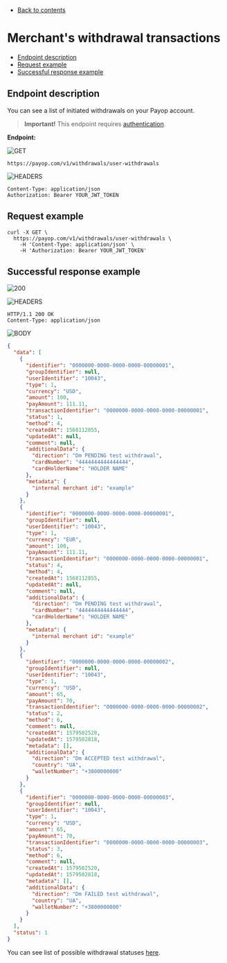 * [Back to contents](../Readme.md#contents)

# Merchant's withdrawal transactions

* [Endpoint description](#endpoint-description)
* [Request example](#request-example)
* [Successful response example](#successful-response-example)

## Endpoint description

You can see a list of initiated withdrawals on your Payop account.

> **Important!** This endpoint requires [authentication](../Authentication/bearerAuthentication.md).

**Endpoint:**

![GET](https://img.shields.io/badge/-GET-blue?style=for-the-badge)

```shell
https://payop.com/v1/withdrawals/user-withdrawals
```

![HEADERS](https://img.shields.io/badge/-HEADERS-yellowgreen?style=for-the-badge)

```shell
Content-Type: application/json
Authorization: Bearer YOUR_JWT_TOKEN
```

## Request example

```shell
curl -X GET \
  https://payop.com/v1/withdrawals/user-withdrawals \
    -H 'Content-Type: application/json' \
    -H 'Authorization: Bearer YOUR_JWT_TOKEN'
```

## Successful response example

![200](https://img.shields.io/badge/200-OK-blue?style=for-the-badge)

![HEADERS](https://img.shields.io/badge/-Headers-yellowgreen?style=for-the-badge)

```shell
HTTP/1.1 200 OK
Content-Type: application/json
```

![BODY](https://img.shields.io/badge/-BODY-blueviolet?style=for-the-badge)

```json
{
  "data": [
    {
      "identifier": "0000000-0000-0000-0000-00000001",
      "groupIdentifier": null,
      "userIdentifier": "10043",
      "type": 1,
      "currency": "USD",
      "amount": 100,
      "payAmount": 111.11,
      "transactionIdentifier": "0000000-0000-0000-0000-00000001",
      "status": 1,
      "method": 4,
      "createdAt": 1568112855,
      "updatedAt": null,
      "comment": null,
      "additionalData": {
        "direction": "Dm PENDING test withdrawal",
        "cardNumber": "4444444444444444",
        "cardHolderName": "HOLDER NAME"
      },
      "metadata": {
        "internal merchant id": "example"
      }
    },
    {
      "identifier": "0000000-0000-0000-0000-00000001",
      "groupIdentifier": null,
      "userIdentifier": "10043",
      "type": 1,
      "currency": "EUR",
      "amount": 100,
      "payAmount": 111.11,
      "transactionIdentifier": "0000000-0000-0000-0000-00000001",
      "status": 4,
      "method": 4,
      "createdAt": 1568112855,
      "updatedAt": null,
      "comment": null,
      "additionalData": {
        "direction": "Dm PENDING test withdrawal",
        "cardNumber": "4444444444444444",
        "cardHolderName": "HOLDER NAME"
      },
      "metadata": {
        "internal merchant id": "example"
      }
    },
    {
      "identifier": "0000000-0000-0000-0000-00000002",
      "groupIdentifier": null,
      "userIdentifier": "10043",
      "type": 1,
      "currency": "USD",
      "amount": 65,
      "payAmount": 70,
      "transactionIdentifier": "0000000-0000-0000-0000-00000002",
      "status": 2,
      "method": 6,
      "comment": null,
      "createdAt": 1579502520,
      "updatedAt": 1579502818,
      "metadata": [],
      "additionalData": {
        "direction": "Dm ACCEPTED test withdrawal",
        "country": "UA",
        "walletNumber": "+3800000000"
      }
    },
    {
      "identifier": "0000000-0000-0000-0000-00000003",
      "groupIdentifier": null,
      "userIdentifier": "10043",
      "type": 1,
      "currency": "USD",
      "amount": 65,
      "payAmount": 70,
      "transactionIdentifier": "0000000-0000-0000-0000-00000003",
      "status": 3,
      "method": 6,
      "comment": null,
      "createdAt": 1579502520,
      "updatedAt": 1579502818,
      "metadata": [],
      "additionalData": {
        "direction": "Dm FAILED test withdrawal",
        "country": "UA",
        "walletNumber": "+3800000000"
      }
    }
  ],
  "status": 1
}
```

You can see list of possible withdrawal statuses [here](getWithdrawal.md#withdrawal-statuses).
